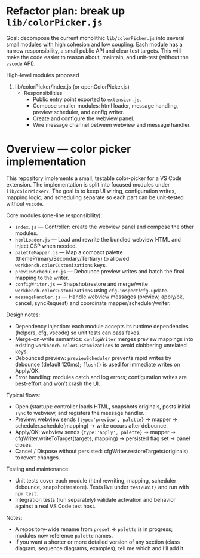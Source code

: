 # Refactor plan: break up `lib/colorPicker.js`

Goal: decompose the current monolithic `lib/colorPicker.js` into several small modules with high cohesion and low coupling. Each module has a narrow responsibility, a small public API and clear test targets. This will make the code easier to reason about, maintain, and unit-test (without the `vscode` API).

High-level modules proposed

1. lib/colorPicker/index.js (or openColorPicker.js)
   - Responsibilities
     - Public entry point exported to `extension.js`.
     - Compose smaller modules: html loader, message handling, preview scheduler, and config writer.
     - Create and configure the webview panel.
     - Wire message channel between webview and message handler.
  # Overview — color picker implementation

  This repository implements a small, testable color-picker for a VS Code extension. The implementation is split into focused modules under `lib/colorPicker/`. The goal is to keep UI wiring, configuration writes, mapping logic, and scheduling separate so each part can be unit-tested without `vscode`.

  Core modules (one-line responsibility):

  - `index.js` — Controller: create the webview panel and compose the other modules.
  - `htmlLoader.js` — Load and rewrite the bundled webview HTML and inject CSP when needed.
  - `paletteMapper.js` — Map a compact palette (themePrimary/Secondary/Tertiary) to allowed `workbench.colorCustomizations` keys.
  - `previewScheduler.js` — Debounce preview writes and batch the final mapping to the writer.
  - `configWriter.js` — Snapshot/restore and merge/write `workbench.colorCustomizations` using `cfg.inspect`/`cfg.update`.
  - `messageHandler.js` — Handle webview messages (preview, apply/ok, cancel, syncRequest) and coordinate mapper/scheduler/writer.

  Design notes:

  - Dependency injection: each module accepts its runtime dependencies (helpers, cfg, vscode) so unit tests can pass fakes.
  - Merge-on-write semantics: `configWriter` merges preview mappings into existing `workbench.colorCustomizations` to avoid clobbering unrelated keys.
  - Debounced preview: `previewScheduler` prevents rapid writes by debounce (default 120ms); `flush()` is used for immediate writes on Apply/OK.
  - Error handling: modules catch and log errors; configuration writes are best-effort and won’t crash the UI.

  Typical flows:

  - Open (startup): controller loads HTML, snapshots originals, posts initial `sync` to webview, and registers the message handler.
  - Preview: webview sends `{type:'preview', palette}` → mapper → scheduler.schedule(mapping) → write occurs after debounce.
  - Apply/OK: webview sends `{type:'apply', palette}` → mapper → cfgWriter.writeToTarget(targets, mapping) → persisted flag set → panel closes.
  - Cancel / Dispose without persisted: cfgWriter.restoreTargets(originals) to revert changes.

  Testing and maintenance:

  - Unit tests cover each module (html rewriting, mapping, scheduler debounce, snapshot/restore). Tests live under `test/unit/` and run with `npm test`.
  - Integration tests (run separately) validate activation and behavior against a real VS Code test host.

  Notes:

  - A repository-wide rename from `preset` → `palette` is in progress; modules now reference `palette` names.
  - If you want a shorter or more detailed version of any section (class diagram, sequence diagrams, examples), tell me which and I’ll add it.
